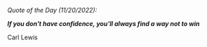 *Quote of the Day (11/20/2022):*

_**If you don't have confidence, you'll always find a way not to win**_

Carl Lewis